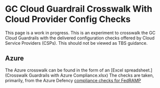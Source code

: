 # GC Cloud Guardrail Crosswalk With Cloud Provider Config Checks

This page is a work in progress. This is an experiment to crosswalk the GC Cloud Guardrails with the delivered configuration checks offered by Cloud Service Providers (CSPs). This should not be viewed as TBS guidance.

## Azure
The Azure crosswalk can be found in the form of an [Excel spreadsheet.](Crosswalk Guardrails with Azure Compliance.xlsx)
The checks are taken, primarily, from the Azure Defency [compliance checks for FedRAMP](https://docs.microsoft.com/en-us/azure/governance/policy/samples/fedramp-moderate)

